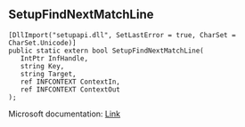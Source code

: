 ## SetupFindNextMatchLine

```
[DllImport("setupapi.dll", SetLastError = true, CharSet = CharSet.Unicode)]
public static extern bool SetupFindNextMatchLine(
   IntPtr InfHandle,
   string Key,
   string Target,
   ref INFCONTEXT ContextIn,
   ref INFCONTEXT ContextOut
);
```

Microsoft documentation: [Link](https://docs.microsoft.com/en-us/windows/win32/api/setupapi/nf-setupapi-setupfindnextmatchlinew)
